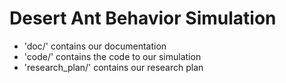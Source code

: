 # Desert Ant Behavior Simulation

- 'doc/' contains our documentation
- 'code/' contains the code to our simulation
- 'research_plan/' contains our research plan


